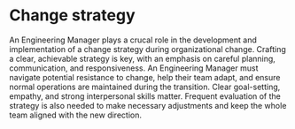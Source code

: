 # Change strategy

An Engineering Manager plays a crucal role in the development and implementation of a change strategy during organizational change. Crafting a clear, achievable strategy is key, with an emphasis on careful planning, communication, and responsiveness. An Engineering Manager must navigate potential resistance to change, help their team adapt, and ensure normal operations are maintained during the transition. Clear goal-setting, empathy, and strong interpersonal skills matter. Frequent evaluation of the strategy is also needed to make necessary adjustments and keep the whole team aligned with the new direction.